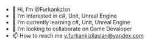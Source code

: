 - 👋 Hi, I’m @Furkankzlsn
- 👀 I’m interested in c#, Unit, Unreal Engine
- 🌱 I’m currently learning c#, Unit, Unreal Engine
- 💞️ I’m looking to collaborate on Game Devaloper
- 📫 How to reach me y.furkankizilaslan@yandex.com
